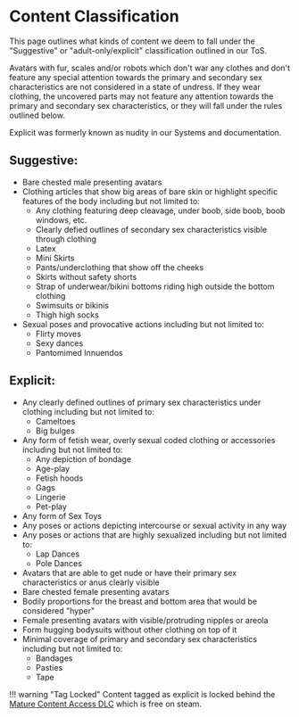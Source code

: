 # Content Classification
This page outlines what kinds of content we deem to fall under the "Suggestive" or "adult-only/explicit" classification outlined in our ToS.

Avatars with fur, scales and/or robots which don't war any clothes and don't feature any special attention towards the primary and secondary sex characteristics are not considered in a state of undress. If they wear clothing, the uncovered parts may not feature any attention towards the primary and secondary sex characteristics, or they will fall under the rules outlined below.

Explicit was formerly known as nudity in our Systems and documentation.

## Suggestive:
- Bare chested male presenting avatars
- Clothing articles that show big areas of bare skin or highlight specific features of the body including but not limited to:
    - Any clothing featuring deep cleavage, under boob, side boob, boob windows, etc.
    - Clearly defied outlines of secondary sex characteristics visible through clothing
    - Latex
    - Mini Skirts
    - Pants/underclothing that show off the cheeks
    - Skirts without safety shorts
    - Strap of underwear/bikini bottoms riding high outside the bottom clothing
    - Swimsuits or bikinis
    - Thigh high socks
- Sexual poses and provocative actions including but not limited to:
    - Flirty moves
    - Sexy dances
    - Pantomimed Innuendos

## Explicit:
- Any clearly defined outlines of primary sex characteristics under clothing including but not limited to:
    - Cameltoes
    - Big bulges
- Any form of fetish wear, overly sexual coded clothing or accessories including but not limited to:
    - Any depiction of bondage
    - Age-play
    - Fetish hoods
    - Gags
    - Lingerie
    - Pet-play
- Any form of Sex Toys
- Any poses or actions depicting intercourse or sexual activity in any way
- Any poses or actions that are highly sexualized including but not limited to:
    - Lap Dances
    - Pole Dances
- Avatars that are able to get nude or have their primary sex characteristics or anus clearly visible
- Bare chested female presenting avatars
- Bodily proportions for the breast and bottom area that would be considered "hyper"
- Female presenting avatars with visible/protruding nipples or areola
- Form hugging bodysuits without other clothing on top of it
- Minimal coverage of primary and secondary sex characteristics including but not limited to:
    - Bandages
    - Pasties
    - Tape

!!! warning "Tag Locked"
Content tagged as explicit is locked behind the [Mature Content Access DLC](../chilloutvr/faq/mature-content-access-dlc.md) which is free
on steam.

